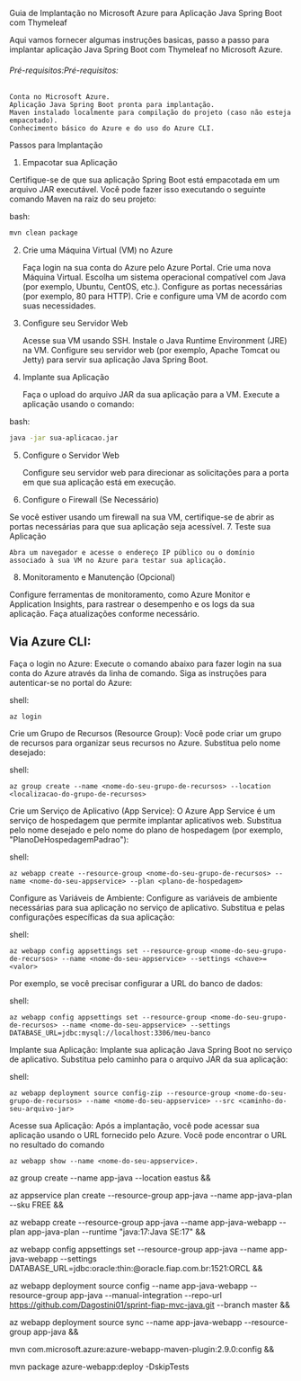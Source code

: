 Guia de Implantação no Microsoft Azure para Aplicação Java Spring Boot com Thymeleaf

Aqui vamos fornecer algumas instruções basicas, passo a passo para implantar aplicação Java Spring Boot com Thymeleaf no Microsoft Azure.

###### Pré-requisitos:Pré-requisitos:

    Conta no Microsoft Azure.
    Aplicação Java Spring Boot pronta para implantação.
    Maven instalado localmente para compilação do projeto (caso não esteja empacotado).
    Conhecimento básico do Azure e do uso do Azure CLI.

Passos para Implantação
1. Empacotar sua Aplicação

Certifique-se de que sua aplicação Spring Boot está empacotada em um arquivo JAR executável. Você pode fazer isso executando o seguinte comando Maven na raiz do seu projeto:

bash:
```bash
mvn clean package
```

2. Crie uma Máquina Virtual (VM) no Azure

    Faça login na sua conta do Azure pelo Azure Portal.
    Crie uma nova Máquina Virtual.
    Escolha um sistema operacional compatível com Java (por exemplo, Ubuntu, CentOS, etc.).
    Configure as portas necessárias (por exemplo, 80 para HTTP).
    Crie e configure uma VM de acordo com suas necessidades.

3. Configure seu Servidor Web

    Acesse sua VM usando SSH.
    Instale o Java Runtime Environment (JRE) na VM.
    Configure seu servidor web (por exemplo, Apache Tomcat ou Jetty) para servir sua aplicação Java Spring Boot.

4. Implante sua Aplicação

    Faça o upload do arquivo JAR da sua aplicação para a VM.
    Execute a aplicação usando o comando:

bash:
```bash
java -jar sua-aplicacao.jar
```

5. Configure o Servidor Web

    Configure seu servidor web para direcionar as solicitações para a porta em que sua aplicação está em execução.

6. Configure o Firewall (Se Necessário)

Se você estiver usando um firewall na sua VM, certifique-se de abrir as portas necessárias para que sua aplicação seja acessível.
7. Teste sua Aplicação

    Abra um navegador e acesse o endereço IP público ou o domínio associado à sua VM no Azure para testar sua aplicação.

8. Monitoramento e Manutenção (Opcional)

Configure ferramentas de monitoramento, como Azure Monitor e Application Insights, para rastrear o desempenho e os logs da sua aplicação. Faça atualizações conforme necessário.


## Via Azure CLI:

Faça o login no Azure:
Execute o comando abaixo para fazer login na sua conta do Azure através da linha de comando. Siga as instruções para autenticar-se no portal do Azure:

shell:

```shell
az login
```

Crie um Grupo de Recursos (Resource Group):
Você pode criar um grupo de recursos para organizar seus recursos no Azure. Substitua <nome-do-seu-grupo-de-recursos> pelo nome desejado:

shell:

```shell
az group create --name <nome-do-seu-grupo-de-recursos> --location <localizacao-do-grupo-de-recursos>
```

Crie um Serviço de Aplicativo (App Service):
O Azure App Service é um serviço de hospedagem que permite implantar aplicativos web. Substitua <nome-do-seu-appservice> pelo nome desejado e <plano-de-hospedagem> pelo nome do plano de hospedagem (por exemplo, "PlanoDeHospedagemPadrao"):

shell:

```shell
az webapp create --resource-group <nome-do-seu-grupo-de-recursos> --name <nome-do-seu-appservice> --plan <plano-de-hospedagem>
```

Configure as Variáveis de Ambiente:
Configure as variáveis de ambiente necessárias para sua aplicação no serviço de aplicativo. Substitua <chave> e <valor> pelas configurações específicas da sua aplicação:

shell:

```shell
az webapp config appsettings set --resource-group <nome-do-seu-grupo-de-recursos> --name <nome-do-seu-appservice> --settings <chave>=<valor>
```

Por exemplo, se você precisar configurar a URL do banco de dados:

shell:

```shell
az webapp config appsettings set --resource-group <nome-do-seu-grupo-de-recursos> --name <nome-do-seu-appservice> --settings DATABASE_URL=jdbc:mysql://localhost:3306/meu-banco
```

Implante sua Aplicação:
Implante sua aplicação Java Spring Boot no serviço de aplicativo. Substitua <caminho-do-seu-arquivo-jar> pelo caminho para o arquivo JAR da sua aplicação:

shell:
```shell
az webapp deployment source config-zip --resource-group <nome-do-seu-grupo-de-recursos> --name <nome-do-seu-appservice> --src <caminho-do-seu-arquivo-jar>
```

Acesse sua Aplicação:
Após a implantação, você pode acessar sua aplicação usando o URL fornecido pelo Azure. Você pode encontrar o URL no resultado do comando 
```shell
az webapp show --name <nome-do-seu-appservice>.
```


az group create --name app-java --location eastus &&

az appservice plan create --resource-group app-java --name app-java-plan --sku FREE &&

az webapp create --resource-group app-java --name app-java-webapp --plan app-java-plan --runtime "java:17:Java SE:17" &&

az webapp config appsettings set --resource-group app-java --name app-java-webapp --settings DATABASE_URL=jdbc:oracle:thin:@oracle.fiap.com.br:1521:ORCL &&

az webapp deployment source config --name app-java-webapp --resource-group app-java --manual-integration --repo-url https://github.com/Dagostini01/sprint-fiap-mvc-java.git --branch master && 

az webapp deployment source sync --name app-java-webapp --resource-group app-java &&

mvn com.microsoft.azure:azure-webapp-maven-plugin:2.9.0:config && 

mvn package azure-webapp:deploy -DskipTests
